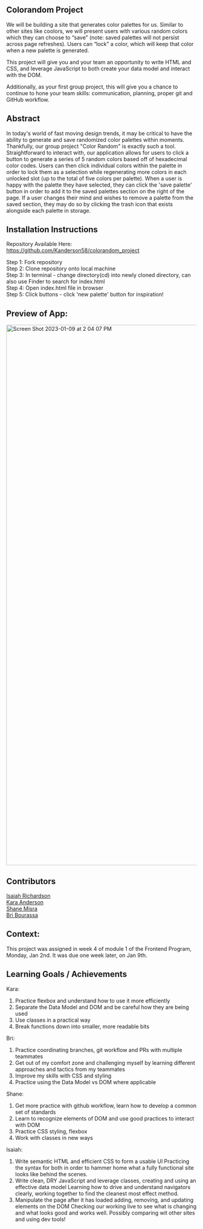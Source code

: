 ## Colorandom Project ##
We will be building a site that generates color palettes for us. Similar to other sites like coolors, we will present users with various random colors which they can choose to “save” (note: saved palettes will not persist across page refreshes). Users can “lock” a color, which will keep that color when a new palette is generated.

This project will give you and your team an opportunity to write HTML and CSS, and leverage JavaScript to both create your data model and interact with the DOM.

Additionally, as your first group project, this will give you a chance to continue to hone your team skills: communication, planning, proper git and GitHub workflow.

## Abstract ##
In today's world of fast moving design trends, it may be critical to have the ability to generate and save randomized color palettes within moments. Thankfully, our group project "Color Random" is exactly such a tool. Straightforward to interact with, our application allows for users to click a button to generate a series of 5 random colors based off of hexadecimal color codes. Users can then click individual colors within the palette in order to lock them as a selection while regenerating more colors in each unlocked slot (up to the total of five colors per palette). When a user is happy with the palette they have selected, they can click the 'save palette' button in order to add it to the saved palettes section on the right of the page. If a user changes their mind and wishes to remove a palette from the saved section, they may do so by clicking the trash icon that exists alongside each palette in storage.

## Installation Instructions ## 
Repository Available Here: 
https://github.com/Kanderson58/colorandom_project

Step 1: Fork repository\
Step 2: Clone repository onto local machine\
Step 3: In terminal - change directory(cd) into newly cloned directory, can also use Finder to search for index.html\
Step 4: Open index.html file in browser\
Step 5: Click buttons - click 'new palette' button for inspiration!

## Preview of App:

<img width="1427" alt="Screen Shot 2023-01-09 at 2 04 07 PM" src="https://user-images.githubusercontent.com/111149043/211421134-e4629a09-48b5-4dde-9e7a-ea8b3eb6cd6b.png">


## Contributors ##
[Isaiah Richardson](https://github.com/CapCinematic)\
[Kara Anderson](https://github.com/Kanderson58)\
[Shane Misra](https://github.com/sdmisra)\
[Bri Bourassa](https://github.com/BriBourassa)

## Context: ##
This project was assigned in week 4 of module 1 of the Frontend Program, Monday, Jan 2nd. It was due one week later, on Jan 9th.

## Learning Goals / Achievements ##

Kara:
1. Practice flexbox and understand how to use it more efficiently
2. Separate the Data Model and DOM and be careful how they are being used
3. Use classes in a practical way
4. Break functions down into smaller, more readable bits



Bri:
1. Practice coordinating branches, git workflow and PRs with multiple teammates 
2. Get out of my comfort zone and challenging myself by learning different approaches and tactics from my teammates
3. Improve my skills with CSS and styling
4. Practice using the Data Model vs DOM where applicable


Shane:
1. Get more practice with github workflow, learn how to develop a common set of standards
2. Learn to recognize elements of DOM and use good practices to interact with DOM
3. Practice CSS styling, flexbox
4. Work with classes in new ways



Isaiah:
1. Write semantic HTML and efficient CSS to form a usable UI
Practicing the syntax for both in order to hammer home what a fully functional site looks like behind the scenes.
2. Write clean, DRY JavaScript and leverage classes, creating and using an effective data model
Learning how to drive and understand navigators clearly, working together to find the cleanest most effect method.
3. Manipulate the page after it has loaded adding, removing, and updating elements on the DOM
Checking our working live to see what is changing and what looks good and works well. Possibly comparing wit other sites and using dev tools!



